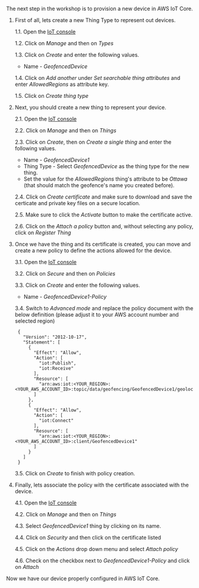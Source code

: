 The next step in the workshop is to provision a new device in AWS IoT Core.

1. First of all, lets create a new Thing Type to represent out devices. 

    1.1. Open the [IoT console](https://console.aws.amazon.com/iot/)

    1.2. Click on *Manage* and then on *Types*

    1.3. Click on *Create* and enter the following values.
    - Name - *GeofencedDevice*
    
    1.4. Click on *Add another* under *Set searchable thing attributes* and enter *AllowedRegions* as attribute key. 

    1.5. Click on *Create thing type*

2. Next, you should create a new thing to represent your device. 

    2.1. Open the [IoT console](https://console.aws.amazon.com/iot/)

    2.2. Click on *Manage* and then on *Things*

    2.3. Click on *Create*, then on *Create a single thing* and enter the following values.
    - Name - *GeofencedDevice1*
    - Thing Type - Select *GeofencedDevice* as the thing type for the new thing. 
    - Set the value for the *AllowedRegions* thing's attribute to be *Ottawa* (that should match the geofence's name you created before).
    
    2.4. Click on *Create certificate* and make sure to download and save the certicate and private key files on a secure location.
    
    2.5. Make sure to click the *Activate* button to make the certificate active.
    
    2.6. Click on the *Attach a policy* button and, without selecting any policy, click on *Register Thing*

3. Once we have the thing and its certificate is created, you can move and create a new policy to define the actions allowed for the device. 

    3.1. Open the [IoT console](https://console.aws.amazon.com/iot/)

    3.2. Click on *Secure* and then on *Policies*

    3.3. Click on *Create* and enter the following values.
    - Name - *GeofencedDevice1-Policy*
    
    3.4. Switch to *Advanced mode* and replace the policy document with the below definition (please adjust it to your AWS account number and selected region)
    
        {
          "Version": "2012-10-17",
          "Statement": [
            {
              "Effect": "Allow",
              "Action": [
                "iot:Publish",
                "iot:Receive"
              ],
              "Resource": [
                "arn:aws:iot:<YOUR_REGION>:<YOUR_AWS_ACCOUNT_ID>:topic/data/geofencing/GeofencedDevice1/geolocation"
              ]
            },
            {
              "Effect": "Allow",
              "Action": [
                "iot:Connect"
              ],
              "Resource": [
                "arn:aws:iot:<YOUR_REGION>:<YOUR_AWS_ACCOUNT_ID>:client/GeofencedDevice1"
              ]
            }
          ]
        }   
        
    3.5. Click on *Create* to finish with policy creation.        

4. Finally, lets associate the policy with the certificate associated with the device.

    4.1. Open the [IoT console](https://console.aws.amazon.com/iot/)

    4.2. Click on *Manage* and then on *Things*

    4.3. Select *GeofencedDevice1* thing by clicking on its name.
    
    4.4. Click on *Security* and then click on the certificate listed
    
    4.5. Click on the *Actions* drop down menu and select *Attach policy*
    
    4.6. Check on the checkbox next to *GeofencedDevice1-Policy* and click on *Attach*

Now we have our device properly configured in AWS IoT Core.
